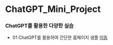 # ChatGPT_Mini_Project


### ChatGPT를 활용한 다양한 실습
 * 01 ChatGPT를 활용하여 간단한 홈페이지 샘플 [이동](https://ldjwj.github.io/ChatGPT_Mini_Project/mypage02_grace.html)
